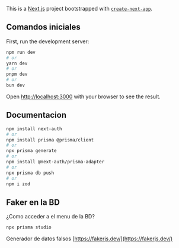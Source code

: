 This is a [Next.js](https://nextjs.org) project bootstrapped with [`create-next-app`](https://nextjs.org/docs/app/api-reference/cli/create-next-app).

## Comandos iniciales

First, run the development server:

```bash
npm run dev
# or
yarn dev
# or
pnpm dev
# or
bun dev
```

Open [http://localhost:3000](http://localhost:3000) with your browser to see the result.

## Documentacion
```bash
npm install next-auth
# or
npm install prisma @prisma/client
# or
npx prisma generate
# or
npm install @next-auth/prisma-adapter
# or
npx prisma db push
# or
npm i zod
```
## Faker en la BD
¿Como acceder a el menu de la BD?
```bash
npx prisma studio
```
Generador de datos falsos
[https://fakerjs.dev/](https://fakerjs.dev/) 

